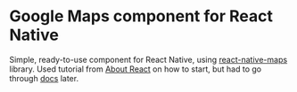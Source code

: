 # Google Maps component for React Native

Simple, ready-to-use component for React Native, using [react-native-maps](https://github.com/react-native-community/react-native-maps) library. Used tutorial from [About React](https://aboutreact.com/react-native-map-example/) on how to start, but had to go through [docs](https://github.com/react-native-community/react-native-maps/tree/master/docs) later.

